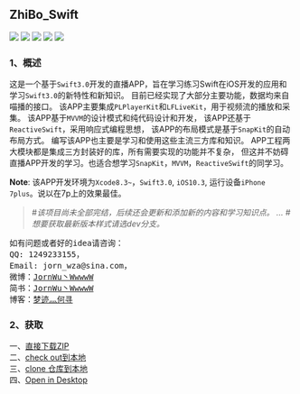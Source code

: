 ## ZhiBo_Swift
![](https://img.shields.io/badge/Language-Swift3.0.x-orange.svg)
![](https://img.shields.io/badge/Platform-iOS10.3-green.svg)
![](https://img.shields.io/badge/Xcode-8.0.x-red.svg)
[![](https://img.shields.io/badge/License-MIT-000000.svg)](https://raw.githubusercontent.com/JornWu/ZhiBo_Swift/master/LICENSE)
[![](https://img.shields.io/badge/Download-master-blue.svg)](https://github.com/JornWu/ZhiBo_Swift/archive/master.zip)

### 1、概述 <br />
这是一个基于`Swift3.0`开发的直播APP，旨在学习练习Swift在iOS开发的应用和学习`Swift3.0`的新特性和新知识。
目前已经实现了大部分主要功能，数据均来自喵播的接口。
该APP主要集成`PLPlayerKit`和`LFLiveKit`，用于视频流的播放和采集。
该APP基于`MVVM`的设计模式和纯代码设计和开发，
该APP还基于`ReactiveSwift`，采用响应式编程思想，
该APP的布局模式是基于`SnapKit`的自动布局方式。
编写该APP也主要是学习和使用这些主流三方库和知识。
APP工程两大模块都是集成三方封装好的库，所有需要实现的功能并不复杂，
但这并不妨碍直播APP开发的学习。也适合想学习`SnapKit`，`MVVM`，`ReactiveSwift`的同学习。

**Note**: 该APP开发环境为`Xcode8.3~`，`Swift3.0`, `iOS10.3`, 运行设备`iPhone 7plus`。说以在7p上的效果最佳。<br />
>#*该项目尚未全部完结，后续还会更新和添加新的内容和学习知识点。 ...*
>#*想要获取最新版本样式请选dev分支。*
<Pre>
如有问题或者好的idea请咨询：
QQ: 1249233155，
Email: jorn_wza@sina.com， 
微博：<a href="http://weibo.com/u/5077687473">JornWu丶WwwwW</a>
简书：<a href="http://www.jianshu.com/u/c718dbf8e4d0">JornWu丶WwwwW</a>
博客：<a href="http://blog.sina.com.cn/u/5077687473">梦迹灬何寻</a>
</pre>

### 2、获取 <br />
<div>
一、<a href="https://github.com/JornWu/ZhiBo_Swift/archive/master.zip">直接下载ZIP</a> <br />
二、<a href="https://github.com/JornWu/ZhiBo_Swift.git">check out到本地</a> <br />
三、<a href="https://github.com/JornWu/ZhiBo_Swift.git">clone 仓库到本地</a> <br />
四、<a href="github-mac://openRepo/https://github.com/JornWu/ZhiBo_Swift">Open in Desktop</a> <br />
</div>

